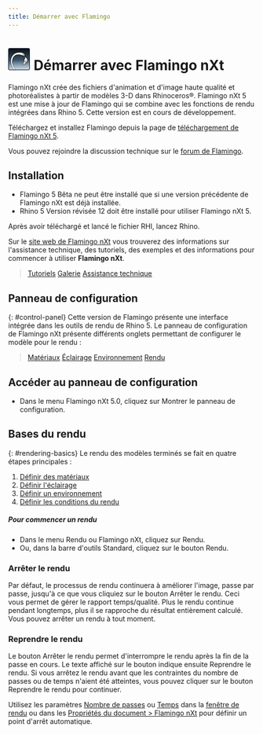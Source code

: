 ```yaml
---
title: Démarrer avec Flamingo
---
```



# ![images/flamingotab.svg](images/flamingotab.svg) Démarrer avec Flamingo nXt
Flamingo nXt crée des fichiers d'animation et d'image haute qualité et photoréalistes à partir de modèles 3-D dans Rhinoceros®. Flamingo nXt 5 est une mise à jour de Flamingo qui se combine avec les fonctions de rendu intégrées dans Rhino 5. Cette version est en cours de développement.

Téléchargez et installez Flamingo depuis la page de [téléchargement de Flamingo nXt 5](http://www.rhino3d.com/download/flamingo/5/beta).

Vous pouvez rejoindre la discussion technique sur le [forum de Flamingo](http://discourse.mcneel.com/c/rendering/flamingo).

## Installation

* Flamingo 5 Bêta ne peut être installé que si une version précédente de Flamingo nXt est déjà installée.
* Rhino 5 Version révisée 12 doit être installé pour utiliser Flamingo nXt 5.

Après avoir téléchargé et lancé le fichier RHI, lancez Rhino.

Sur le [site web de Flamingo nXt](http://nxt.flamingo3d.com/) vous trouverez des informations sur l'assistance technique, des tutoriels, des exemples et des informations pour commencer à utiliser **Flamingo nXt**.

> [Tutoriels](http://nxt.flamingo3d.com/page/tutorials-and-documentation)
> [Galerie](http://nxt.flamingo3d.com/photo)
> [Assistance technique](http://nxt.flamingo3d.com/forum)

## Panneau de configuration
{: #control-panel}
Cette version de Flamingo présente une interface intégrée dans les outils de rendu de Rhino 5. Le panneau de configuration de Flamingo nXt présente différents onglets permettant de configurer le modèle pour le rendu :

> [Matériaux](materials-tab.html)
> [Éclairage](lighting-tab.html)
> [Environnement](environment-tab.html)
> [Rendu](render-tab.html)

## Accéder au panneau de configuration
* Dans le menu Flamingo nXt 5.0, cliquez sur Montrer le panneau de configuration.

## Bases du rendu
{: #rendering-basics}
Le rendu des modèles terminés se fait en quatre étapes principales :

 1. [Définir des matériaux](material-editor.html)
 1. [Définir l'éclairage](lighting-tab.html)
 1. [Définir un environnement](environment-tab.html)
 1. [Définir les conditions du rendu](render-tab.html)

##### Pour commencer un rendu
* Dans le menu Rendu ou Flamingo nXt, cliquez sur  Rendu.
* Ou, dans la barre d'outils Standard, cliquez sur le bouton Rendu.

### Arrêter le rendu
Par défaut, le processus de rendu continuera à améliorer l'image, passe par passe, jusqu'à ce que vous cliquiez sur le bouton Arrêter le rendu. Ceci vous permet de gérer le rapport temps/qualité. Plus le rendu continue pendant longtemps, plus il se rapproche du résultat entièrement calculé. Vous pouvez arrêter un rendu à tout moment.

###  Reprendre le rendu
Le bouton Arrêter le rendu permet d'interrompre le rendu après la fin de la passe en cours.
Le texte affiché sur le bouton indique ensuite Reprendre le rendu. Si vous arrêtez le rendu avant que les contraintes du nombre de passes ou de temps n'aient été atteintes, vous pouvez cliquer sur le bouton Reprendre le rendu pour continuer.

Utilisez les paramètres [Nombre de passes](render-window.html#number-of-passes) ou [Temps](render-window.html#time) dans la [fenêtre de rendu](render-window.html) ou dans les [Propriétés du document > Flamingo nXt](documentproperties-flamingo.html) pour définir un point d'arrêt automatique.